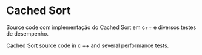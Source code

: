 # Cached Sort

Source code com implementação do Cached Sort em c++ e diversos testes de desempenho. 

Cached Sort source code in c ++ and several performance tests.
